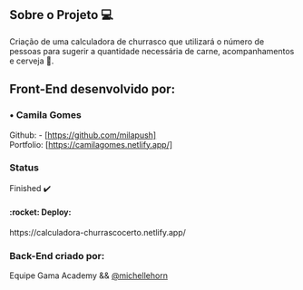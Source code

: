 ## Sobre o Projeto 💻

Criação de uma calculadora de churrasco que utilizará o número de pessoas para sugerir a quantidade necessária de carne, acompanhamentos e cerveja 🍺.

## Front-End desenvolvido por: 

### • Camila Gomes <br>
Github: - [https://github.com/milapush] <br>
Portfolio: [https://camilagomes.netlify.app/]


### Status 

Finished :heavy_check_mark: 
 
<h4>:rocket: Deploy: </h4>
<p>https://calculadora-churrascocerto.netlify.app/</p>


### Back-End criado por: 

Equipe Gama Academy && [@michellehorn](https://github.com/michellehorn)
